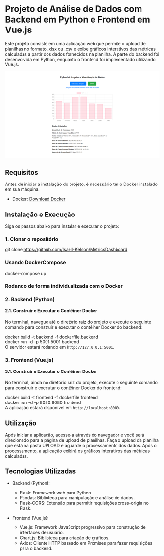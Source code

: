 # Projeto de Análise de Dados com Backend em Python e Frontend em Vue.js

Este projeto consiste em uma aplicação web que permite o upload de planilhas no formato .xlsx ou .csv e exibe gráficos interativos das métricas calculadas a partir dos dados fornecidos na planilha. A parte do backend foi desenvolvida em Python, enquanto o frontend foi implementado utilizando Vue.js.

![Projeto Rodando](images/runproject.png)

## Requisitos

Antes de iniciar a instalação do projeto, é necessário ter o Docker instalado em sua máquina.

- Docker: [Download Docker](https://docs.docker.com/get-docker/)

## Instalação e Execução

Siga os passos abaixo para instalar e executar o projeto:

### 1. Clonar o repositório
git clone https://github.com/Isaell-Kelson/MetricsDashboard

### Usando DockerCompose
docker-compose up

### Rodando de forma individualizada com o Docker

### 2. Backend (Python)

#### 2.1. Construir e Executar o Contêiner Docker

No terminal, navegue até o diretório raiz do projeto e execute o seguinte comando para construir e executar o contêiner Docker do backend:

docker build -t backend -f dockerfile.backend  
docker run -d -p 5001:5001 backend  
O servidor estará rodando em `http://127.0.0.1:5001`.

### 3. Frontend (Vue.js)

#### 3.1. Construir e Executar o Contêiner Docker

No terminal, ainda no diretório raiz do projeto, execute o seguinte comando para construir e executar o contêiner Docker do frontend:  

docker build -t frontend -f dockerfile.frontend  
docker run -d -p 8080:8080 frontend  
A aplicação estará disponível em `http://localhost:8080`.

## Utilização

Após iniciar a aplicação, acesse-a através do navegador e você será direcionado para a página de upload de planilhas. Faça o upload da planilha que está na pasta UPLOAD e aguarde o processamento dos dados. Após o processamento, a aplicação exibirá os gráficos interativos das métricas calculadas.

## Tecnologias Utilizadas

- Backend (Python):
  - Flask: Framework web para Python.
  - Pandas: Biblioteca para manipulação e análise de dados.
  - Flask-CORS: Extensão para permitir requisições cross-origin no Flask.
 
- Frontend (Vue.js):
  - Vue.js: Framework JavaScript progressivo para construção de interfaces de usuário.
  - Chart.js: Biblioteca para criação de gráficos.
  - Axios: Cliente HTTP baseado em Promises para fazer requisições para o backend.
  
